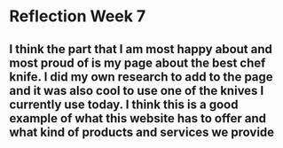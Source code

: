 # Reflection Week 7 #

## I think the part that I am most happy about and most proud of is my page about the best chef knife. I did my own research to add to the page and it was also cool to use one of the knives I currently use today. I think this is a good example of what this website has to offer and what kind of products and services we provide ##
